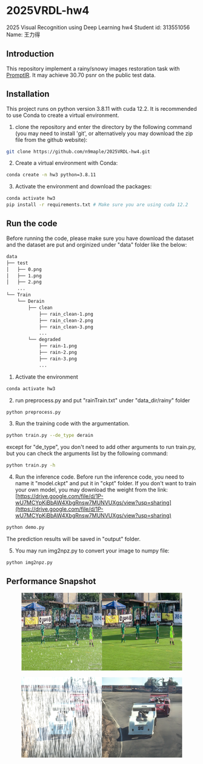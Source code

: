 # 2025VRDL-hw4
2025 Visual Recognition using Deep Learning hw4
Student id: 313551056
Name: 王力得

## Introduction
This repository implement a rainy/snowy images restoration task with [PromptIR](https://github.com/va1shn9v/PromptIR). It may achieve 30.70 psnr on the public test data.
## Installation
This project runs on python version 3.8.11 with cuda 12.2. It is recommended to use Conda to create a virtual environment.

1. clone the repository and enter the directory by the following command (you may need to install 'git', or alternatively you may download the zip file from the github website):

```bash
git clone https://github.com/n9maple/2025VRDL-hw4.git
```

2. Create a virtual environment with Conda:

```bash
conda create -n hw3 python=3.8.11
```

3. Activate the environment and download the packages:

```bash
conda activate hw3
pip install -r requirements.txt # Make sure you are using cuda 12.2
```

## Run the code
Before running the code, please make sure you have download the dataset and the dataset are put and orginized under "data" folder like the below:
```bash
data
├── test
│   ├── 0.png
│   ├── 1.png
│   ├── 2.png
    ...
└── Train
    └── Derain
        ├── clean
            ├── rain_clean-1.png
            ├── rain_clean-2.png
            ├── rain_clean-3.png
            ...
        └── degraded
            ├── rain-1.png
            ├── rain-2.png
            ├── rain-3.png
            ...

```
1. Activate the environment

```bash
conda activate hw3
```

2. run preprocess.py and put "rainTrain.txt" under "data_dir/rainy" folder
```bash
python preprocess.py
```

3. Run the training code with the argumentation.
```bash
python train.py --de_type derain
```
except for "de_type", you don't need to add other arguments to run train.py, but you can check the arguments list by the following command:

```bash
python train.py -h
```

4. Run the inference code. Before run the inference code, you need to name it "model.ckpt" and put it in "ckpt" folder. If you don't want to train your own model, you may download the weight from the link: 
[https://drive.google.com/file/d/1P-wU7MCYpKjBbAW4XbgRnsw7MUNVUXgs/view?usp=sharing](https://drive.google.com/file/d/1P-wU7MCYpKjBbAW4XbgRnsw7MUNVUXgs/view?usp=sharing)

```bash
python demo.py
```

The prediction results will be saved in "output" folder.

5. You may run img2npz.py to convert your image to numpy file:
```bash
python img2npz.py
```

## Performance Snapshot

<figure>
  <img src="images/0.png">
</figure>

<figure>
  <img src="images/1.png">
</figure>
